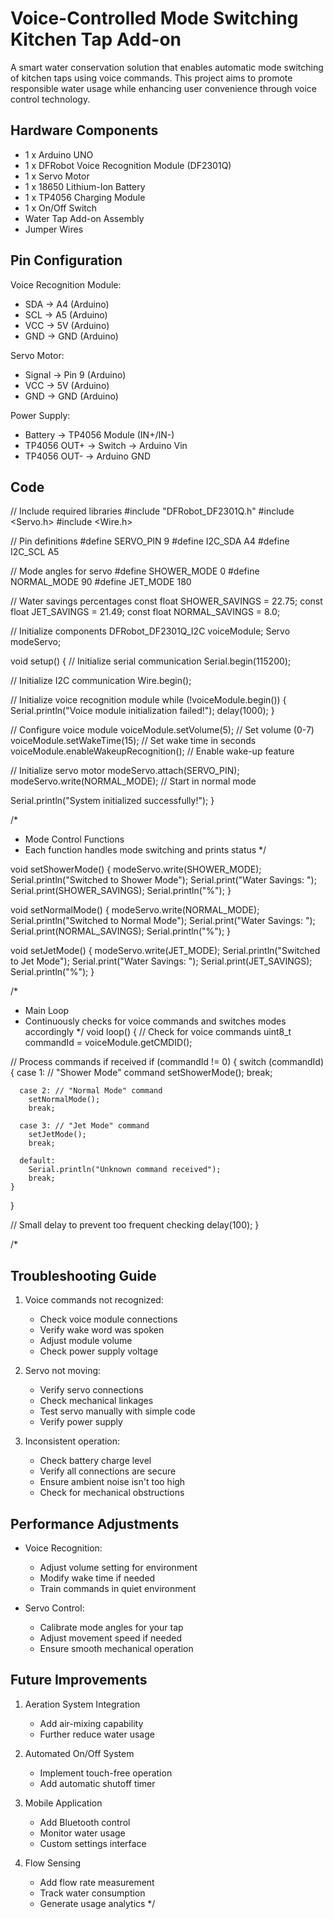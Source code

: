 # Voice-Controlled Mode Switching Kitchen Tap Add-on

A smart water conservation solution that enables automatic mode switching of kitchen taps 
using voice commands. This project aims to promote responsible water usage while enhancing 
user convenience through voice control technology.

## Hardware Components
- 1 x Arduino UNO
- 1 x DFRobot Voice Recognition Module (DF2301Q)
- 1 x Servo Motor
- 1 x 18650 Lithium-Ion Battery
- 1 x TP4056 Charging Module
- 1 x On/Off Switch
- Water Tap Add-on Assembly
- Jumper Wires

## Pin Configuration
Voice Recognition Module:
- SDA → A4 (Arduino)
- SCL → A5 (Arduino)
- VCC → 5V (Arduino)
- GND → GND (Arduino)

Servo Motor:
- Signal → Pin 9 (Arduino)
- VCC → 5V (Arduino)
- GND → GND (Arduino)

Power Supply:
- Battery → TP4056 Module (IN+/IN-)
- TP4056 OUT+ → Switch → Arduino Vin
- TP4056 OUT- → Arduino GND

## Code 
// Include required libraries
#include "DFRobot_DF2301Q.h"
#include <Servo.h>
#include <Wire.h>

// Pin definitions
#define SERVO_PIN 9
#define I2C_SDA A4
#define I2C_SCL A5

// Mode angles for servo
#define SHOWER_MODE 0
#define NORMAL_MODE 90
#define JET_MODE 180

// Water savings percentages
const float SHOWER_SAVINGS = 22.75;
const float JET_SAVINGS = 21.49;
const float NORMAL_SAVINGS = 8.0;

// Initialize components
DFRobot_DF2301Q_I2C voiceModule;
Servo modeServo;

void setup() {
  // Initialize serial communication
  Serial.begin(115200);
  
  // Initialize I2C communication
  Wire.begin();
  
  // Initialize voice recognition module
  while (!voiceModule.begin()) {
    Serial.println("Voice module initialization failed!");
    delay(1000);
  }
  
  // Configure voice module
  voiceModule.setVolume(5);              // Set volume (0-7)
  voiceModule.setWakeTime(15);           // Set wake time in seconds
  voiceModule.enableWakeupRecognition(); // Enable wake-up feature
  
  // Initialize servo motor
  modeServo.attach(SERVO_PIN);
  modeServo.write(NORMAL_MODE); // Start in normal mode
  
  Serial.println("System initialized successfully!");
}

/*
 * Mode Control Functions
 * Each function handles mode switching and prints status
 */

void setShowerMode() {
  modeServo.write(SHOWER_MODE);
  Serial.println("Switched to Shower Mode");
  Serial.print("Water Savings: ");
  Serial.print(SHOWER_SAVINGS);
  Serial.println("%");
}

void setNormalMode() {
  modeServo.write(NORMAL_MODE);
  Serial.println("Switched to Normal Mode");
  Serial.print("Water Savings: ");
  Serial.print(NORMAL_SAVINGS);
  Serial.println("%");
}

void setJetMode() {
  modeServo.write(JET_MODE);
  Serial.println("Switched to Jet Mode");
  Serial.print("Water Savings: ");
  Serial.print(JET_SAVINGS);
  Serial.println("%");
}

/*
 * Main Loop
 * Continuously checks for voice commands and switches modes accordingly
 */
void loop() {
  // Check for voice commands
  uint8_t commandId = voiceModule.getCMDID();
  
  // Process commands if received
  if (commandId != 0) {
    switch (commandId) {
      case 1: // "Shower Mode" command
        setShowerMode();
        break;
        
      case 2: // "Normal Mode" command
        setNormalMode();
        break;
        
      case 3: // "Jet Mode" command
        setJetMode();
        break;
        
      default:
        Serial.println("Unknown command received");
        break;
    }
  }
  
  // Small delay to prevent too frequent checking
  delay(100);
}

/*
## Troubleshooting Guide

1. Voice commands not recognized:
   - Check voice module connections
   - Verify wake word was spoken
   - Adjust module volume
   - Check power supply voltage

2. Servo not moving:
   - Verify servo connections
   - Check mechanical linkages
   - Test servo manually with simple code
   - Verify power supply

3. Inconsistent operation:
   - Check battery charge level
   - Verify all connections are secure
   - Ensure ambient noise isn't too high
   - Check for mechanical obstructions

## Performance Adjustments

- Voice Recognition:
  * Adjust volume setting for environment
  * Modify wake time if needed
  * Train commands in quiet environment

- Servo Control:
  * Calibrate mode angles for your tap
  * Adjust movement speed if needed
  * Ensure smooth mechanical operation

## Future Improvements

1. Aeration System Integration
   - Add air-mixing capability
   - Further reduce water usage
   
2. Automated On/Off System
   - Implement touch-free operation
   - Add automatic shutoff timer
   
3. Mobile Application
   - Add Bluetooth control
   - Monitor water usage
   - Custom settings interface
   
4. Flow Sensing
   - Add flow rate measurement
   - Track water consumption
   - Generate usage analytics
*/
